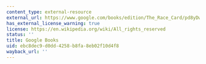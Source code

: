 ```yaml
---
content_type: external-resource
external_url: https://www.google.com/books/edition/The_Race_Card/pd8yDwAAQBAJ?hl=en&gbpv=1
has_external_license_warning: true
license: https://en.wikipedia.org/wiki/All_rights_reserved
status: ''
title: Google Books
uid: ebc8dec9-d0dd-4258-b8fa-8eb02f10d4f8
wayback_url: ''
---
```

